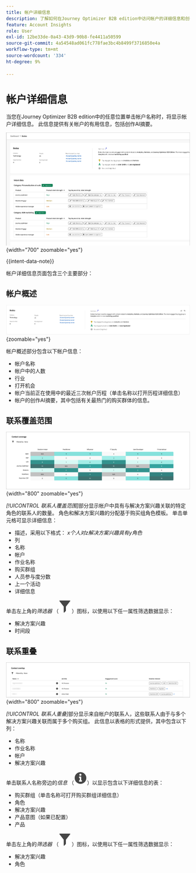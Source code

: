 ```yaml
---
title: 帐户详细信息
description: 了解如何在Journey Optimizer B2B edition中访问帐户的详细信息和创作AI摘要。
feature: Account Insights
role: User
exl-id: 12be33de-0a43-43d9-90b8-fe4411a50599
source-git-commit: 4a54548ad061fc778fae3bc4b8499f3716850e4a
workflow-type: tm+mt
source-wordcount: '334'
ht-degree: 9%

---
```


# 帐户详细信息

当您在Journey Optimizer B2B edition中的任意位置单击帐户名称时，将显示帐户详细信息。 此信息提供有关帐户的有用信息，包括创作AI摘要。

![访问帐户详细信息](./assets/account-details.png){width="700" zoomable="yes"}

{{intent-data-note}}

帐户详细信息页面包含三个主要部分：

## 帐户概述

![帐户概述](./assets/details-page-account-overview.png){zoomable="yes"}

帐户概述部分包含以下帐户信息：

* 帐户名称
* 帐户中的人数
* 行业
* 打开机会
* 帐户当前正在使用中的最近三次帐户历程（单击名称以打开历程详细信息）
* 帐户的创作AI摘要，其中包括有关最热门的购买群体的信息。

## 联系覆盖范围

![帐户联系人覆盖范围](./assets/details-page-contact-coverage.png){width="800" zoomable="yes"}

_[!UICONTROL 联系人覆盖范围]_&#x200B;部分显示帐户中具有与解决方案兴趣关联的特定角色的联系人的数量。 角色和解决方案兴趣的分配基于购买组角色模板。 单击单元格可显示详细信息：

* 描述，采用以下格式： _x个人对z解决方案兴趣具有y角色_
* 列
* 名称
* 帐户
* 作业名称
* 购买群组
* 人员参与度分数
* 上一个活动
* 详细信息

单击左上角的&#x200B;_筛选器_ （![筛选器图标](../assets/do-not-localize/icon-filter.svg)）图标，以使用以下任一属性筛选数据显示：

* 解决方案兴趣
* 时间段

## 联系重叠

![帐户联系人重叠](./assets/details-page-contact-overlap.png){width="800" zoomable="yes"}

_[!UICONTROL 联系人重叠]_&#x200B;部分显示来自帐户的联系人，这些联系人由于与多个解决方案兴趣关联而属于多个购买组。 此信息以表格的形式提供，其中包含以下列：

* 名称
* 作业名称
* 帐户
* 解决方案兴趣

单击联系人名称旁边的&#x200B;_信息_ （![信息图标](../assets/do-not-localize/icon-info.svg)）以显示包含以下详细信息的表：

* 购买群组（单击名称可打开购买群组详细信息）
* 角色
* 解决方案兴趣
* 产品意图（如果已配置）
* 产品

单击左上角的&#x200B;_筛选器_ （![筛选器图标](../assets/do-not-localize/icon-filter.svg)）图标，以使用以下任一属性筛选数据显示：

* 解决方案兴趣
* 角色
